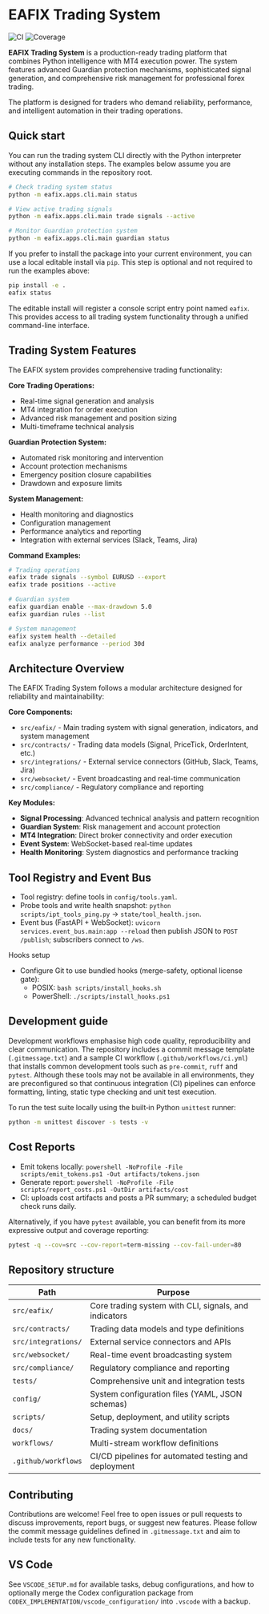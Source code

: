 # EAFIX Trading System

![CI](https://github.com/DICKY1987/eafix-modular/actions/workflows/ci.yml/badge.svg)
![Coverage](https://img.shields.io/badge/coverage-80%25%2B-brightgreen)

**EAFIX Trading System** is a production-ready trading platform that combines Python intelligence with MT4 execution power. The system features advanced Guardian protection mechanisms, sophisticated signal generation, and comprehensive risk management for professional forex trading.

The platform is designed for traders who demand reliability, performance, and intelligent automation in their trading operations.

## Quick start

You can run the trading system CLI directly with the Python interpreter without any
installation steps. The examples below assume you are executing commands in
the repository root.

```bash
# Check trading system status
python -m eafix.apps.cli.main status

# View active trading signals
python -m eafix.apps.cli.main trade signals --active

# Monitor Guardian protection system
python -m eafix.apps.cli.main guardian status
```

If you prefer to install the package into your current environment, you can
use a local editable install via `pip`. This step is optional and not
required to run the examples above:

```bash
pip install -e .
eafix status
```

The editable install will register a console script entry point named
`eafix`. This provides access to all trading system functionality through
a unified command-line interface.

## Trading System Features

The EAFIX system provides comprehensive trading functionality:

**Core Trading Operations:**
- Real-time signal generation and analysis
- MT4 integration for order execution
- Advanced risk management and position sizing
- Multi-timeframe technical analysis

**Guardian Protection System:**
- Automated risk monitoring and intervention
- Account protection mechanisms
- Emergency position closure capabilities
- Drawdown and exposure limits

**System Management:**
- Health monitoring and diagnostics
- Configuration management
- Performance analytics and reporting
- Integration with external services (Slack, Teams, Jira)

**Command Examples:**
```bash
# Trading operations
eafix trade signals --symbol EURUSD --export
eafix trade positions --active

# Guardian system
eafix guardian enable --max-drawdown 5.0
eafix guardian rules --list

# System management
eafix system health --detailed
eafix analyze performance --period 30d
```

## Architecture Overview

The EAFIX Trading System follows a modular architecture designed for reliability and maintainability:

**Core Components:**
- `src/eafix/` - Main trading system with signal generation, indicators, and system management
- `src/contracts/` - Trading data models (Signal, PriceTick, OrderIntent, etc.)
- `src/integrations/` - External service connectors (GitHub, Slack, Teams, Jira)
- `src/websocket/` - Event broadcasting and real-time communication
- `src/compliance/` - Regulatory compliance and reporting

**Key Modules:**
- **Signal Processing**: Advanced technical analysis and pattern recognition
- **Guardian System**: Risk management and account protection
- **MT4 Integration**: Direct broker connectivity and order execution
- **Event System**: WebSocket-based real-time updates
- **Health Monitoring**: System diagnostics and performance tracking

## Tool Registry and Event Bus

- Tool registry: define tools in `config/tools.yaml`.
- Probe tools and write health snapshot: `python scripts/ipt_tools_ping.py` → `state/tool_health.json`.
- Event bus (FastAPI + WebSocket): `uvicorn services.event_bus.main:app --reload` then publish JSON to `POST /publish`; subscribers connect to `/ws`.

Hooks setup

- Configure Git to use bundled hooks (merge-safety, optional license gate):
  - POSIX: `bash scripts/install_hooks.sh`
  - PowerShell: `./scripts/install_hooks.ps1`

## Development guide

Development workflows emphasise high code quality, reproducibility and clear
communication. The repository includes a commit message template
(`.gitmessage.txt`) and a sample CI workflow (`.github/workflows/ci.yml`)
that installs common development tools such as `pre-commit`, `ruff` and
`pytest`. Although these tools may not be available in all environments,
they are preconfigured so that continuous integration (CI) pipelines can
enforce formatting, linting, static type checking and unit test execution.

To run the test suite locally using the built‑in Python `unittest` runner:

```bash
python -m unittest discover -s tests -v
```

## Cost Reports

- Emit tokens locally: `powershell -NoProfile -File scripts/emit_tokens.ps1 -Out artifacts/tokens.json`
- Generate report: `powershell -NoProfile -File scripts/report_costs.ps1 -OutDir artifacts/cost`
- CI: uploads cost artifacts and posts a PR summary; a scheduled budget check runs daily.

Alternatively, if you have `pytest` available, you can benefit from its
more expressive output and coverage reporting:

```bash
pytest -q --cov=src --cov-report=term-missing --cov-fail-under=80
```

## Repository structure

| Path                       | Purpose                                                 |
|---------------------------|---------------------------------------------------------|
| `src/eafix/`            | Core trading system with CLI, signals, and indicators   |
| `src/contracts/`        | Trading data models and type definitions                |
| `src/integrations/`     | External service connectors and APIs                    |
| `src/websocket/`        | Real-time event broadcasting system                      |
| `src/compliance/`       | Regulatory compliance and reporting                      |
| `tests/`               | Comprehensive unit and integration tests                 |
| `config/`              | System configuration files (YAML, JSON schemas)         |
| `scripts/`             | Setup, deployment, and utility scripts                  |
| `docs/`                | Trading system documentation                             |
| `workflows/`           | Multi-stream workflow definitions                        |
| `.github/workflows`    | CI/CD pipelines for automated testing and deployment    |

## Contributing

Contributions are welcome! Feel free to open issues or pull requests to
discuss improvements, report bugs, or suggest new features. Please follow the
commit message guidelines defined in `.gitmessage.txt` and aim to include
tests for any new functionality.

## VS Code

See `VSCODE_SETUP.md` for available tasks, debug configurations, and how to optionally merge the Codex configuration package from `CODEX_IMPLEMENTATION/vscode_configuration/` into `.vscode` with a backup.